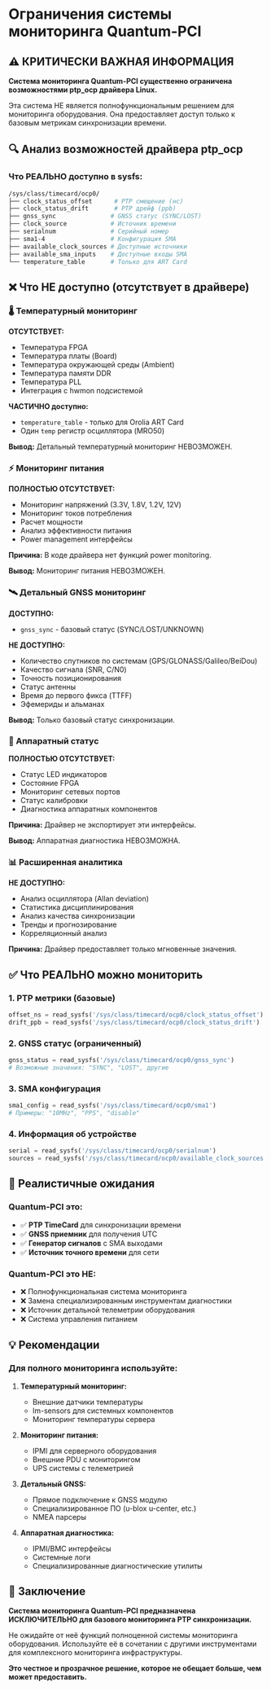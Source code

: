 # Ограничения системы мониторинга Quantum-PCI

## ⚠️ КРИТИЧЕСКИ ВАЖНАЯ ИНФОРМАЦИЯ

**Система мониторинга Quantum-PCI существенно ограничена возможностями ptp_ocp драйвера Linux.**

Эта система НЕ является полнофункциональным решением для мониторинга оборудования. Она предоставляет доступ только к базовым метрикам синхронизации времени.

## 🔍 Анализ возможностей драйвера ptp_ocp

### Что РЕАЛЬНО доступно в sysfs:

```bash
/sys/class/timecard/ocp0/
├── clock_status_offset      # PTP смещение (нс)
├── clock_status_drift       # PTP дрейф (ppb)
├── gnss_sync               # GNSS статус (SYNC/LOST)
├── clock_source            # Источник времени
├── serialnum               # Серийный номер
├── sma1-4                  # Конфигурация SMA
├── available_clock_sources # Доступные источники
├── available_sma_inputs    # Доступные входы SMA
└── temperature_table       # Только для ART Card
```

## ❌ Что НЕ доступно (отсутствует в драйвере)

### 🌡️ Температурный мониторинг

**ОТСУТСТВУЕТ:**
- Температура FPGA
- Температура платы (Board)
- Температура окружающей среды (Ambient)
- Температура памяти DDR
- Температура PLL
- Интеграция с hwmon подсистемой

**ЧАСТИЧНО доступно:**
- `temperature_table` - только для Orolia ART Card
- Один `temp` регистр осциллятора (MRO50)

**Вывод:** Детальный температурный мониторинг НЕВОЗМОЖЕН.

### ⚡ Мониторинг питания

**ПОЛНОСТЬЮ ОТСУТСТВУЕТ:**
- Мониторинг напряжений (3.3V, 1.8V, 1.2V, 12V)
- Мониторинг токов потребления
- Расчет мощности
- Анализ эффективности питания
- Power management интерфейсы

**Причина:** В коде драйвера нет функций power monitoring.

**Вывод:** Мониторинг питания НЕВОЗМОЖЕН.

### 🛰️ Детальный GNSS мониторинг

**ДОСТУПНО:**
- `gnss_sync` - базовый статус (SYNC/LOST/UNKNOWN)

**НЕ ДОСТУПНО:**
- Количество спутников по системам (GPS/GLONASS/Galileo/BeiDou)
- Качество сигнала (SNR, C/N0)
- Точность позиционирования
- Статус антенны
- Время до первого фикса (TTFF)
- Эфемериды и альманах

**Вывод:** Только базовый статус синхронизации.

### 🔧 Аппаратный статус

**ПОЛНОСТЬЮ ОТСУТСТВУЕТ:**
- Статус LED индикаторов
- Состояние FPGA
- Мониторинг сетевых портов
- Статус калибровки
- Диагностика аппаратных компонентов

**Причина:** Драйвер не экспортирует эти интерфейсы.

**Вывод:** Аппаратная диагностика НЕВОЗМОЖНА.

### 📊 Расширенная аналитика

**НЕ ДОСТУПНО:**
- Анализ осциллятора (Allan deviation)
- Статистика дисциплинирования
- Анализ качества синхронизации
- Тренды и прогнозирование
- Корреляционный анализ

**Причина:** Драйвер предоставляет только мгновенные значения.

## ✅ Что РЕАЛЬНО можно мониторить

### 1. PTP метрики (базовые)
```python
offset_ns = read_sysfs('/sys/class/timecard/ocp0/clock_status_offset')
drift_ppb = read_sysfs('/sys/class/timecard/ocp0/clock_status_drift')
```

### 2. GNSS статус (ограниченный)
```python
gnss_status = read_sysfs('/sys/class/timecard/ocp0/gnss_sync')
# Возможные значения: "SYNC", "LOST", другие
```

### 3. SMA конфигурация
```python
sma1_config = read_sysfs('/sys/class/timecard/ocp0/sma1')
# Примеры: "10MHz", "PPS", "disable"
```

### 4. Информация об устройстве
```python
serial = read_sysfs('/sys/class/timecard/ocp0/serialnum')
sources = read_sysfs('/sys/class/timecard/ocp0/available_clock_sources')
```

## 🎯 Реалистичные ожидания

### Quantum-PCI это:
- ✅ **PTP TimeCard** для синхронизации времени
- ✅ **GNSS приемник** для получения UTC
- ✅ **Генератор сигналов** с SMA выходами
- ✅ **Источник точного времени** для сети

### Quantum-PCI это НЕ:
- ❌ Полнофункциональная система мониторинга
- ❌ Замена специализированным инструментам диагностики
- ❌ Источник детальной телеметрии оборудования
- ❌ Система управления питанием

## 💡 Рекомендации

### Для полного мониторинга используйте:

1. **Температурный мониторинг:**
   - Внешние датчики температуры
   - lm-sensors для системных компонентов
   - Мониторинг температуры сервера

2. **Мониторинг питания:**
   - IPMI для серверного оборудования
   - Внешние PDU с мониторингом
   - UPS системы с телеметрией

3. **Детальный GNSS:**
   - Прямое подключение к GNSS модулю
   - Специализированное ПО (u-blox u-center, etc.)
   - NMEA парсеры

4. **Аппаратная диагностика:**
   - IPMI/BMC интерфейсы
   - Системные логи
   - Специализированные диагностические утилиты

## 🚨 Заключение

**Система мониторинга Quantum-PCI предназначена ИСКЛЮЧИТЕЛЬНО для базового мониторинга PTP синхронизации.**

Не ожидайте от неё функций полноценной системы мониторинга оборудования. Используйте её в сочетании с другими инструментами для комплексного мониторинга инфраструктуры.

**Это честное и прозрачное решение, которое не обещает больше, чем может предоставить.**
